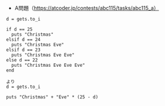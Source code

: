 - A問題（https://atcoder.jp/contests/abc115/tasks/abc115_a）

```
d = gets.to_i

if d == 25
  puts "Christmas"
elsif d == 24
  puts "Christmas Eve"
elsif d == 23
  puts "Christmas Eve Eve"
else d == 22
  puts "Christmas Eve Eve Eve"
end

より
d = gets.to_i

puts "Christmas" + "Eve" * (25 - d)
```
